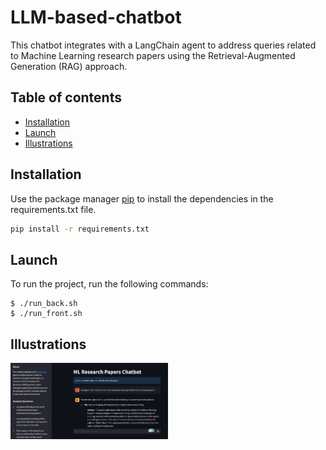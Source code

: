 # LLM-based-chatbot
This chatbot integrates with a LangChain agent to address queries related to Machine Learning research papers using the Retrieval-Augmented Generation (RAG) approach.

## Table of contents
* [Installation](#installation)
* [Launch](#launch)
* [Illustrations](#illustrations)


## Installation
Use the package manager [pip](https://pip.pypa.io/en/stable/) to install the dependencies in the requirements.txt file.

```bash
pip install -r requirements.txt
```
## Launch
To run the project, run the following commands:

```
$ ./run_back.sh
$ ./run_front.sh
```
## Illustrations
<img src="https://github.com/xangeee/LLM-based-chatbot/blob/main/frontend/img/example.png" width=50% height=50%>

